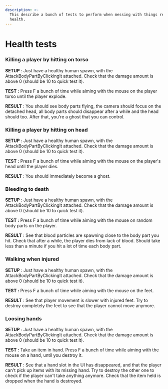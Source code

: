 ```yaml
---
description: >-
  This describe a bunch of tests to perform when messing with things related to
  health.
---
```


# Health tests

### Killing a player by hitting on torso

**SETUP** : Just have a healthy human spawn, with the AttackBodyPartByClickingIt attached. Check that the damage amount is above 0 (should be 10 to quick test it). &#x20;

**TEST :** Press F a bunch of time while aiming with the mouse on the player torso until the player explode.

**RESULT** : You should see body parts flying, the camera should focus on the detached head, all body parts should disappear after a while and the head should too. After that, you're a ghost that you can control.



### Killing a player by hitting on head

**SETUP** : Just have a healthy human spawn, with the AttackBodyPartByClickingIt attached. Check that the damage amount is above 0 (should be 10 to quick test it). &#x20;

**TEST :** Press F a bunch of time while aiming with the mouse on the player's head until the player dies.

**RESULT** : You should immediately become a ghost.

### Bleeding to death

**SETUP** : Just have a healthy human spawn, with the AttackBodyPartByClickingIt attached. Check that the damage amount is above 0 (should be 10 to quick test it). &#x20;

**TEST :** Press F a bunch of time while aiming with the mouse on random body parts on the player.

**RESULT** : See that blood particles are spawning close to the body part you hit. Check that after a while, the player dies from lack of blood. Should take less than a minute if you hit a lot of time each body part.

### Walking when injured

**SETUP** : Just have a healthy human spawn, with the AttackBodyPartByClickingIt attached. Check that the damage amount is above 0 (should be 10 to quick test it). &#x20;

**TEST :** Press F a bunch of time while aiming with the mouse on the feet.

**RESULT** : See that player movement is slower with injured feet. Try to destroy completely the feet to see that the player cannot move anymore.

### Loosing hands

**SETUP** : Just have a healthy human spawn, with the AttackBodyPartByClickingIt attached. Check that the damage amount is above 0 (should be 10 to quick test it). &#x20;

**TEST :** Take an item in hand. Press F a bunch of time while aiming with the mouse on a hand, until you destroy it.

**RESULT** : See that a hand slot in the UI has disappeared, and that the player can't pick up items with its missing hand. Try to destroy the other one to check if the player can't take anything anymore. Check that the item held is dropped when the hand is destroyed.











